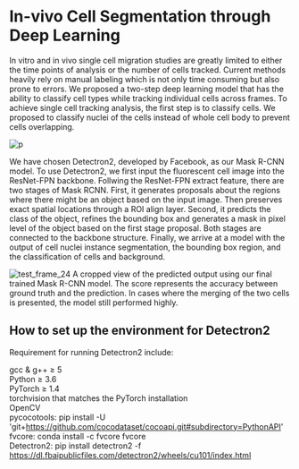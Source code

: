 # In-vivo Cell Segmentation through Deep Learning
In vitro and in vivo single cell migration studies are greatly limited to either the time points of analysis or the number of cells tracked. Current methods heavily rely on manual labeling which is not only time consuming but also prone to errors. We proposed a two-step deep learning model that has the ability to classify cell types while tracking individual cells across frames. To achieve single cell tracking analysis, the first step is to classify cells. We proposed to classify nuclei of the cells instead of whole cell body to prevent cells overlapping.

![p](https://user-images.githubusercontent.com/61369941/166639641-8c8bccfb-c372-403e-8a82-46960917b1ea.png)

We have chosen Detectron2, developed by Facebook, as our Mask R-CNN model. To use Detectron2, we first input the fluorescent cell image into the ResNet-FPN backbone. Follwing the ResNet-FPN extract feature, there are two stages of Mask RCNN. First, it generates proposals about the regions where there might be an object based on the input image. Then preserves exact spatial locations through a ROI align layer. Second, it predicts the class of the object, refines the bounding box and generates a mask in pixel level of the object based on the first stage proposal. Both stages are connected to the backbone structure. Finally, we arrive at a model with the output of cell nuclei instance segmentation, the bounding box region, and the classification of cells and background. 

![test_frame_24](https://user-images.githubusercontent.com/61369941/166639918-4c9cd5de-9cb0-4f9f-8928-fa8d4cb67aaa.png)
A cropped view of the predicted output using our final trained Mask R-CNN model. The score represents the accuracy between ground truth and the prediction. In cases where the merging of the two cells is presented, the model still performed highly.

## How to set up the environment for Detectron2

Requirement for running Detectron2 include:

gcc & g++ ≥ 5 \
Python ≥ 3.6 \
PyTorch ≥ 1.4 \
torchvision that matches the PyTorch installation \
OpenCV \
pycocotools: pip install -U 'git+https://github.com/cocodataset/cocoapi.git#subdirectory=PythonAPI' \
fvcore: conda install -c fvcore fvcore \
Detectron2: pip install detectron2 -f https://dl.fbaipublicfiles.com/detectron2/wheels/cu101/index.html
